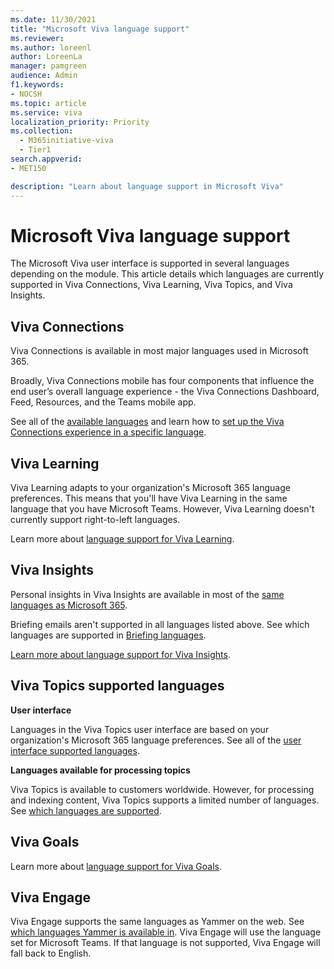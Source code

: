```yaml
---
ms.date: 11/30/2021
title: "Microsoft Viva language support"
ms.reviewer: 
ms.author: loreenl
author: LoreenLa
manager: pamgreen
audience: Admin
f1.keywords:
- NOCSH
ms.topic: article
ms.service: viva
localization_priority: Priority
ms.collection:
  - M365initiative-viva
  - Tier1
search.appverid:
- MET150

description: "Learn about language support in Microsoft Viva"
---
```

# Microsoft Viva language support
  
The Microsoft Viva user interface is supported in several languages depending on the module. This article details which languages are currently supported in Viva Connections, Viva Learning, Viva Topics, and Viva Insights.


## Viva Connections
Viva Connections is available in most major languages used in Microsoft 365. 

Broadly, Viva Connections mobile has four components that influence the end user’s overall language experience - the Viva Connections Dashboard, Feed, Resources, and the Teams mobile app.

See all of the [available languages](/viva/connections/viva-connections-language#available-languages) and learn how to [set up the Viva Connections experience in a specific language](/viva/connections/viva-connections-language).



## Viva Learning
Viva Learning adapts to your organization's Microsoft 365 language preferences. This means that you'll have Viva Learning in the same language that you have Microsoft Teams. However, Viva Learning doesn't currently support right-to-left languages.

Learn more about [language support for Viva Learning](/viva/learning/viva-learning-supported-languages).


## Viva Insights 

<!--**Teams app + Personal**-->

Personal insights in Viva Insights are available in most of the [same languages as Microsoft 365](https://support.microsoft.com/office/what-languages-is-office-available-in-26d30382-9fba-45dd-bf55-02ab03e2a7ec).

Briefing emails aren't supported in all languages listed above. See which languages are supported in [Briefing languages](/viva/insights/personal/briefing/be-languages).

[Learn more about language support for Viva Insights](/viva/insights/personal/overview/plans-environments#language-support).

<!--**Advanced**

[Learn more about language support and guidelines for Advanced insights](/viva/insights/overview/supported-languages).-->


## Viva Topics supported languages
**User interface**

Languages in the Viva Topics user interface are based on your organization's Microsoft 365 language preferences. See all of the [user interface supported languages](/viva/topics/topics-language-support).

**Languages available for processing topics**

Viva Topics is available to customers worldwide. However, for processing and indexing content, Viva Topics supports a limited number of languages. See [which languages are supported](/viva/topics/topics-language-support#languages-available-for-processing-topics).

## Viva Goals 
Learn more about [language support for Viva Goals](/viva/goals/viva-goals-language-support).

## Viva Engage
Viva Engage supports the same languages as Yammer on the web. See [which languages Yammer is available in](https://support.microsoft.com/office/14dd5886-d48d-4d6d-a583-4273a2538540). Viva Engage will use the language set for Microsoft Teams. If that language is not supported, Viva Engage will fall back to English.
